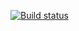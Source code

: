 [![Build status](https://ci.appveyor.com/api/projects/status/f5jy6fp07xlq93v9?svg=true)](https://ci.appveyor.com/project/)